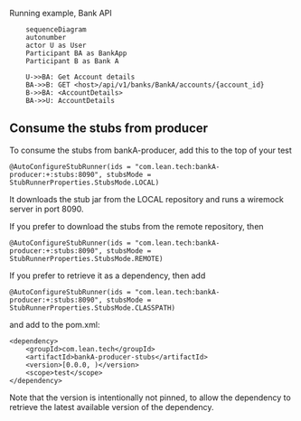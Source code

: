 Running example, Bank API


```mermaid
    sequenceDiagram
    autonumber
    actor U as User
    Participant BA as BankApp
    Participant B as Bank A
    
	U->>BA: Get Account details
    BA->>B: GET <host>/api/v1/banks/BankA/accounts/{account_id}  
    B->>BA: <AccountDetails>
    BA->>U: AccountDetails 
```

## Consume the stubs from producer

To consume the stubs from bankA-producer, add this to the top of your test
```
@AutoConfigureStubRunner(ids = "com.lean.tech:bankA-producer:+:stubs:8090", stubsMode = StubRunnerProperties.StubsMode.LOCAL)
```

It downloads the stub jar from the LOCAL repository and runs a wiremock server in port 8090. 

If you prefer to download the stubs from the remote repository, then  
```
@AutoConfigureStubRunner(ids = "com.lean.tech:bankA-producer:+:stubs:8090", stubsMode = StubRunnerProperties.StubsMode.REMOTE)
```

If you prefer to retrieve it as a dependency, then add
```
@AutoConfigureStubRunner(ids = "com.lean.tech:bankA-producer:+:stubs:8090", stubsMode = StubRunnerProperties.StubsMode.CLASSPATH)
```
and add to the pom.xml:
```
<dependency>
    <groupId>com.lean.tech</groupId>
    <artifactId>bankA-producer-stubs</artifactId>
    <version>[0.0.0, )</version>
    <scope>test</scope>
</dependency>
```
Note that the version is intentionally not pinned, to allow the dependency to retrieve the latest available version of the dependency.

